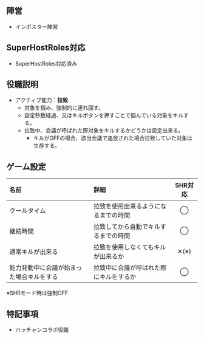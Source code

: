 ## 陣営
- インポスター陣営

## SuperHostRoles対応
- SuperHostRoles対応済み

## 役職説明
- アクティブ能力：**拉致**
  - 対象を掴み、強制的に連れ回す。
  - 設定秒数経過、又はキルボタンを押すことで掴んでいる対象をキルする。
  - 拉致中、会議が呼ばれた際対象をキルするかどうかは設定出来る。
    - キルがOFFの場合、該当会議で追放された場合拉致していた対象は生存する。

## ゲーム設定
| 名前 | 詳細 | SHR対応 |
| :-- | :-- | :--: |
| クールタイム | 拉致を使用出来るようになるまでの時間 | ◯ |
| 継続時間 | 拉致してから自動でキルするまでの時間 | ◯ |
| 通常キルが出来る | 拉致を使用しなくてもキルが出来るか | ✕(※) |
| 能力発動中に会議が始まった場合キルをする | 拉致中に会議が呼ばれた際にキルをするか | ◯ |

※SHRモード時は強制OFF
## 特記事項 <!-- 不要な場合はまるごと消す -->
- ハッチャンコラボ役職
